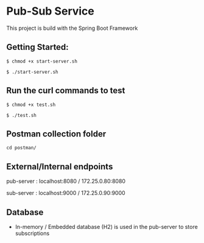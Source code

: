 # Pub-Sub Service
This project is build with the Spring Boot Framework

## Getting Started:

```shell script
$ chmod +x start-server.sh

$ ./start-server.sh
```

## Run the curl commands to test

```shell script
$ chmod +x test.sh

$ ./test.sh
```

## Postman collection folder

```shell script
cd postman/
```

## External/Internal endpoints
pub-server : localhost:8080 / 172.25.0.80:8080

sub-server : localhost:9000 / 172.25.0.90:9000

## Database
- In-memory / Embedded database (H2) is used in the pub-server to store subscriptions
